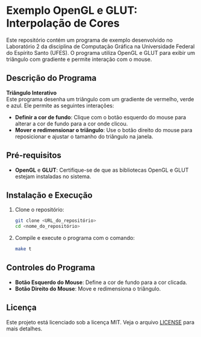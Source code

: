 # Exemplo OpenGL e GLUT: Interpolação de Cores

Este repositório contém um programa de exemplo desenvolvido no Laboratório 2 da disciplina de Computação Gráfica na Universidade Federal do Espírito Santo (UFES). O programa utiliza OpenGL e GLUT para exibir um triângulo com gradiente e permite interação com o mouse.

## Descrição do Programa

**Triângulo Interativo**  
Este programa desenha um triângulo com um gradiente de vermelho, verde e azul. Ele permite as seguintes interações:

- **Definir a cor de fundo**: Clique com o botão esquerdo do mouse para alterar a cor de fundo para a cor onde clicou.
- **Mover e redimensionar o triângulo**: Use o botão direito do mouse para reposicionar e ajustar o tamanho do triângulo na janela.

## Pré-requisitos

- **OpenGL** e **GLUT**: Certifique-se de que as bibliotecas OpenGL e GLUT estejam instaladas no sistema.

## Instalação e Execução

1. Clone o repositório:

   ```bash
   git clone <URL_do_repositório>
   cd <nome_do_repositório>
   ```

2. Compile e execute o programa com o comando:

   ```bash
   make t
   ```

## Controles do Programa

- **Botão Esquerdo do Mouse**: Define a cor de fundo para a cor clicada.
- **Botão Direito do Mouse**: Move e redimensiona o triângulo.

## Licença

Este projeto está licenciado sob a licença MIT. Veja o arquivo [LICENSE](./LICENSE) para mais detalhes.
